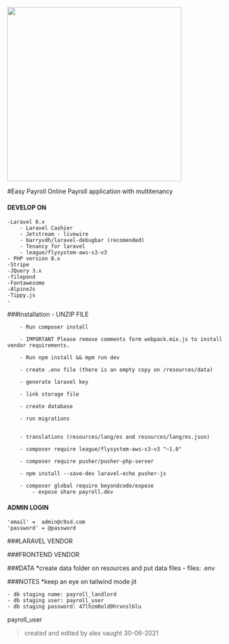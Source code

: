 <a href="https://c9sd.com" target="_blank"><img src="https://c9sd.s3.amazonaws.com/images/logos/logo-g.svg" width="400"></a>

#Easy Payroll Online
Payroll application with multitenancy

#### DEVELOP ON
    -Laravel 8.x
        - Laravel Cashier
        - Jetstream - livewire
        - barryvdh/laravel-debugbar (recomended)
        - Tenancy for laravel
        - league/flysystem-aws-s3-v3
    - PHP version 8.x  
    -Stripe
    -JQuery 3.x
    -filepond
    -Fontawesome
    -AlpineJs
    -Tippy.js
    -
  
###Installation
    - UNZIP FILE
    
        - Run composer install

        - IMPORTANT Please remove comments form webpack.mix.js to install vendor requirements.
    
        - Run npm install && mpm run dev
    
        - create .env file (there is an empty copy on /resources/data)
    
        - generate laravel key
    
        - link storage file
    
        - create database
    
        - run migrations

    
        - translations (resources/lang/es and resources/lang/es.json)
    
        - composer require league/flysystem-aws-s3-v3 "~1.0"

        - composer require pusher/pusher-php-server
        
        - npm install --save-dev laravel-echo pusher-js

        - composer global require beyondcode/expose
            - expose share payroll.dev

        


#### ADMIN LOGIN
    'email' =  admin@c9sd.com
    'password' = @password

###LARAVEL VENDOR

###FRONTEND VENDOR


###DATA
    *create data folder on resources and put data files
        - files:
            .env
        
###NOTES
    *keep an eye on tailwind mode jit   

    - db staging name: payroll_landlord
    - db staging user: payroll_user
    - db staging password: 47lhzm0old0hrxnsl6lu


payroll_user
        

>created and edited by alex vaught 30-06-2021

